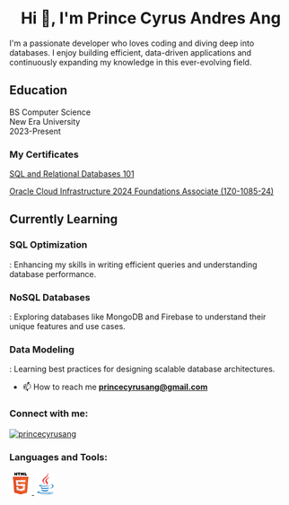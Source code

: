 <h1 align="center">Hi 👋, I'm Prince Cyrus Andres Ang</h1>
I'm a passionate developer who loves coding and diving deep into databases. I enjoy building efficient, data-driven applications and
continuously expanding my knowledge in this ever-evolving field.

<h2>Education</h2>

BS Computer Science
<br>New Era University
<br>2023-Present
<h3>My Certificates</h3>

<p><a href="https://courses.cognitiveclass.ai/certificates/f8be69b65fea49fb9666fa2febbb62ba#" target="_blank">SQL and Relational Databases 101</a></p>

<p><a href="https://brm-certview.oracle.com/ords/certview/ecertificate?ssn=OC5398692&trackId=OCI2024FNDCFA&key=15262267d036cb788d34217163ae7d9d6205fa07" target="_blank">Oracle Cloud Infrastructure 2024 Foundations Associate (1Z0-1085-24)</a></p>



  
<h2>Currently Learning</h2>

<h3>SQL Optimization</h3>

: Enhancing my skills in writing efficient queries and understanding database performance.

<h3>NoSQL Databases</h3>

: Exploring databases like MongoDB and Firebase to understand their unique features and use cases.

<h3>Data Modeling</h3>
: Learning best practices for designing scalable database architectures.

- 📫 How to reach me **princecyrusang@gmail.com**

<h3 align="left">Connect with me:</h3>
<p align="left">
<a href="https://fb.com/princecyrusang" target="blank"><img align="center" src="https://raw.githubusercontent.com/rahuldkjain/github-profile-readme-generator/master/src/images/icons/Social/facebook.svg" alt="princecyrusang" height="30" width="40" /></a>
</p>

<h3 align="left">Languages and Tools:</h3>
<p align="left"> <a href="https://www.w3.org/html/" target="_blank" rel="noreferrer"> <img src="https://raw.githubusercontent.com/devicons/devicon/master/icons/html5/html5-original-wordmark.svg" alt="html5" width="40" height="40"/> </a> <a href="https://www.java.com" target="_blank" rel="noreferrer"> <img src="https://raw.githubusercontent.com/devicons/devicon/master/icons/java/java-original.svg" alt="java" width="40" height="40"/> </a> </p>
